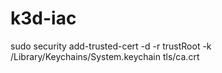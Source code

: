 # k3d-iac

sudo security add-trusted-cert -d -r trustRoot -k /Library/Keychains/System.keychain tls/ca.crt
